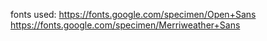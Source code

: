 fonts used: 
https://fonts.google.com/specimen/Open+Sans
https://fonts.google.com/specimen/Merriweather+Sans
